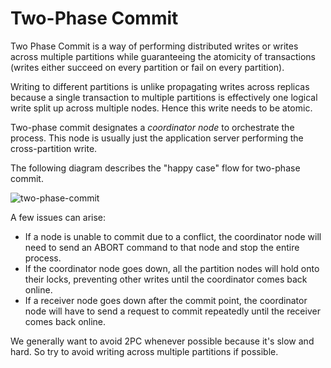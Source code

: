 # Two-Phase Commit

Two Phase Commit is a way of performing distributed writes or writes across multiple partitions while guaranteeing the atomicity of transactions (writes either succeed on every partition or fail on every partition).

Writing to different partitions is unlike propagating writes across replicas because a single transaction to multiple partitions is effectively one logical write split up across multiple nodes. Hence this write needs to be atomic.

Two-phase commit designates a _coordinator node_ to orchestrate the process. This node is usually just the application server performing the cross-partition write.

The following diagram describes the "happy case" flow for two-phase commit.

![two-phase-commit](https://firebasestorage.googleapis.com/v0/b/system-design-daily.appspot.com/o/2pc.png?alt=media&token=22a4e26f-4128-474b-8c2b-facdb19425bd)

A few issues can arise:

- If a node is unable to commit due to a conflict, the coordinator node will need to send an ABORT command to that node and stop the entire process.
- If the coordinator node goes down, all the partition nodes will hold onto their locks, preventing other writes until the coordinator comes back online.
- If a receiver node goes down after the commit point, the coordinator node will have to send a request to commit repeatedly until the receiver comes back online.

We generally want to avoid 2PC whenever possible because it's slow and hard. So try to avoid writing across multiple partitions if possible.
